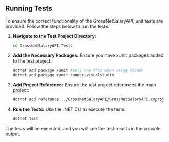 ## Running Tests

To ensure the correct functionality of the GrossNetSalaryAPI, unit tests are provided. Follow the steps below to run the tests:

1. **Navigate to the Test Project Directory:**
   ```bash
   cd GrossNetSalaryAPI.Tests
   ```

2. **Add the Necessary Packages:**
   Ensure you have xUnit packages added to the test project:
   ```bash
   dotnet add package xunit #only run this when using VScode
   dotnet add package xunit.runner.visualstudio
   ```

3. **Add Project Reference:**
   Ensure the test project references the main project:
   ```bash
   dotnet add reference ../GrossNetSalaryAPI/GrossNetSalaryAPI.csproj
   ```

4. **Run the Tests:**
   Use the .NET CLI to execute the tests:
   ```bash
   dotnet test
   ```

The tests will be executed, and you will see the test results in the console output.
